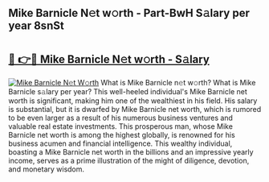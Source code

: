 ## Mike Barnicle N𝚎t w𝚘rth - Part-BwH S𝚊lary per year 8snSt

# <h2><a href="http://gc54nc.nevu.top/?p=Mike+Barnicle">🔗 👉🔴 Mike Barnicle N𝚎t w𝚘rth - S𝚊lary</a></h2>

[![Mike Barnicle N𝚎t W𝚘rth](https://i.imgur.com/Oavwk0R.jpeg)](http://gc54nc.nevu.top/?p=Mike+Barnicle)
What is Mike Barnicle n𝚎t w𝚘rth? What is Mike Barnicle s𝚊lary per year?
This well-heeled individual's Mike Barnicle net worth is significant, making him one of the wealthiest in his field. His salary is substantial, but it is dwarfed by Mike Barnicle net worth, which is rumored to be even larger as a result of his numerous business ventures and valuable real estate investments. This prosperous man, whose Mike Barnicle net worth is among the highest globally, is renowned for his business acumen and financial intelligence. This wealthy individual, boasting a Mike Barnicle net worth in the billions and an impressive yearly income, serves as a prime illustration of the might of diligence, devotion, and monetary wisdom.
